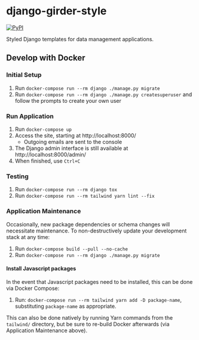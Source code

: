 # django-girder-style
[![PyPI](https://img.shields.io/pypi/v/django-girder-style)](https://pypi.org/project/django-girder-style/)

Styled Django templates for data management applications.

## Develop with Docker

### Initial Setup
1. Run `docker-compose run --rm django ./manage.py migrate`
2. Run `docker-compose run --rm django ./manage.py createsuperuser`
   and follow the prompts to create your own user

### Run Application
1. Run `docker-compose up`
2. Access the site, starting at http://localhost:8000/
   * Outgoing emails are sent to the console 
3. The Django admin interface is still available at http://localhost:8000/admin/
3. When finished, use `Ctrl+C`

### Testing
1. Run `docker-compose run --rm django tox`
1. Run `docker-compose run --rm tailwind yarn lint --fix`

### Application Maintenance
Occasionally, new package dependencies or schema changes will necessitate
maintenance. To non-destructively update your development stack at any time:
1. Run `docker-compose build --pull --no-cache`
2. Run `docker-compose run --rm django ./manage.py migrate`

#### Install Javascript packages
In the event that Javascript packages need to be installed, this can be done via Docker Compose:
1. Run: `docker-compose run --rm tailwind yarn add -D package-name`,
   substituting `package-name` as appropriate.

This can also be done natively by running Yarn commands from the `tailwind/` directory, but be sure
to re-build Docker afterwards (via Application Maintenance above).
